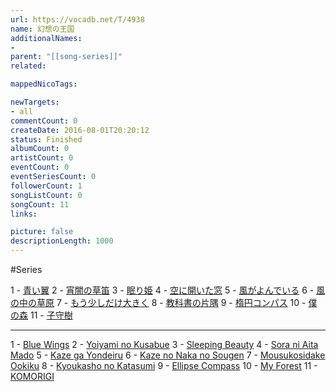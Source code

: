 ```yaml
---
url: https://vocadb.net/T/4938
name: 幻想の王国
additionalNames: 
- 
parent: "[[song-series]]"
related:

mappedNicoTags:

newTargets:
- all
commentCount: 0
createDate: 2016-08-01T20:20:12
status: Finished
albumCount: 0
artistCount: 0
eventCount: 0
eventSeriesCount: 0
followerCount: 1
songListCount: 0
songCount: 11
links: 

picture: false
descriptionLength: 1000
---
```


#Series

1 - [青い翼](http://vocadb.net/S/130205)
2 - [宵闇の草笛](http://vocadb.net/S/130204)
3 - [眠り姫](http://vocadb.net/S/130203)
4 - [空に開いた窓](http://vocadb.net/S/130202)
5 - [風がよんでいる](http://vocadb.net/S/130201)
6 - [風の中の草原](http://vocadb.net/S/130200)
7 - [もう少しだけ大きく](http://vocadb.net/S/130199)
8 - [教科書の片隅](http://vocadb.net/S/130198)
9 - [楕円コンパス](http://vocadb.net/S/130196)
10 - [僕の森](http://vocadb.net/S/130195)
11 - [子守樹](http://vocadb.net/S/130194)

---

1 - [Blue Wings](http://vocadb.net/S/130205)
2 - [Yoiyami no Kusabue](http://vocadb.net/S/130204)
3 - [Sleeping Beauty](http://vocadb.net/S/130203)
4 - [Sora ni Aita Mado](http://vocadb.net/S/130202)
5 - [Kaze ga Yondeiru](http://vocadb.net/S/130201)
6 - [Kaze no Naka no Sougen](http://vocadb.net/S/130200)
7 - [Mousukosidake Ookiku](http://vocadb.net/S/130199)
8 - [Kyoukasho no Katasumi](http://vocadb.net/S/130198)
9 - [Ellipse Compass](http://vocadb.net/S/130196)
10 - [My Forest](http://vocadb.net/S/130195)
11 - [KOMORIGI](http://vocadb.net/S/130194)